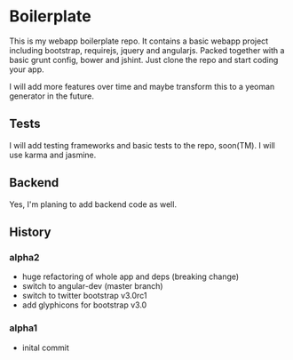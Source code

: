 # Boilerplate

This is my webapp boilerplate repo. It contains a basic webapp project including bootstrap, requirejs, jquery and angularjs. Packed together with a basic grunt config, bower and jshint. Just clone the repo and start coding your app.

I will add more features over time and maybe transform this to a yeoman generator in the future. 

## Tests

I will add testing frameworks and basic tests to the repo, soon(TM). I will use karma and jasmine.

## Backend

Yes, I'm planing to add backend code as well. 


## History

### alpha2
* huge refactoring of whole app and deps (breaking change)
* switch to angular-dev (master branch)
* switch to twitter bootstrap v3.0rc1
* add glyphicons for bootstrap v3.0

### alpha1
* inital commit

